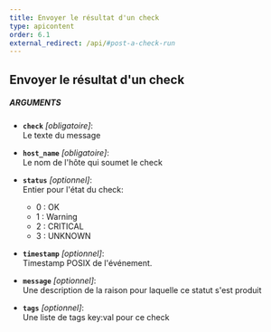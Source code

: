```yaml
---
title: Envoyer le résultat d'un check
type: apicontent
order: 6.1
external_redirect: /api/#post-a-check-run
---
```


## Envoyer le résultat d'un check

##### ARGUMENTS

* **`check`** *[obligatoire]*:  
    Le texte du message

* **`host_name`** *[obligatoire]*:  
    Le nom de l'hôte qui soumet le check

* **`status`** *[optionnel]*:   
    Entier pour l'état du check:
    * 0 : OK
    * 1 : Warning
    * 2 : CRITICAL
    * 3 : UNKNOWN


* **`timestamp`** *[optionnel]*:  
    Timestamp POSIX de l'événement.

* **`message`** *[optionnel]*:  
    Une description de la raison pour laquelle ce statut s'est produit

* **`tags`** *[optionnel]*:  
    Une liste de tags key:val pour ce check

